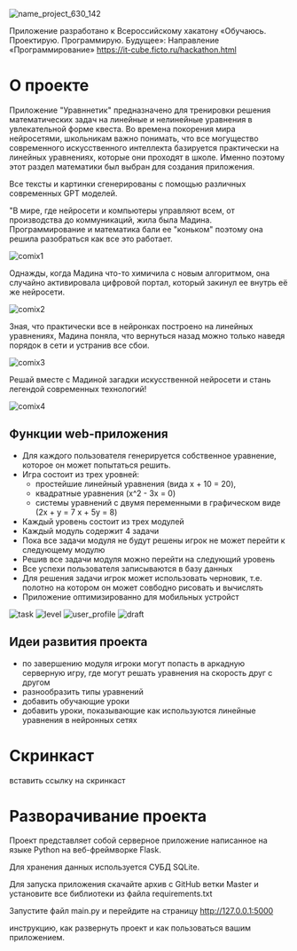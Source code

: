 ![name_project_630_142](https://github.com/yandexLyceumVlad/TestSite/assets/16120976/392dad30-bbaf-44ce-9ec5-bb69ab7cdb23)

Приложение разработано к Всероссийскому хакатону 
«Обучаюсь. Проектирую. Программирую. Будущее»:
Направление «Программирование»
https://it-cube.ficto.ru/hackathon.html

# О проекте

Приложение "Уравннетик" предназначено для тренировки решения математических задач на линейные и нелинейные уравнения в увлекательной форме квеста. Во времена покорения мира нейросетями, школьникам важно понимать, что все могущество современного искусственного интеллекта базируется практически на линейных уравнениях, которые они проходят в школе. Именно поэтому этот раздел математики был выбран для создания приложения.

Все тексты и картинки сгенерированы с помощью различных современных GPT моделей.


"В мире,  где нейросети и компьютеры управляют всем, от производства до коммуникаций, жила была Мадина. Программирование и математика бали ее "коньком" поэтому она решила разобраться как все это работает.

![comix1](https://github.com/yandexLyceumVlad/TestSite/assets/16120976/4837bd56-e827-4818-b15a-ab1c7b6c2491)

Однажды, когда Мадина что-то химичила с новым алгоритмом, она случайно активировала цифровой портал, который закинул ее внутрь её же нейросети. 

![comix2](https://github.com/yandexLyceumVlad/TestSite/assets/16120976/72f195cf-60e6-4f3c-b673-1e3b009442e7)

Зная, что практически все в нейронках построено на линейных уравнениях, Мадина поняла, что вернуться назад можно только наведя порядок в сети и устранив все сбои. 

![comix3](https://github.com/yandexLyceumVlad/TestSite/assets/16120976/eceb7159-06bc-4c0e-a024-87a8b8026bb2)

Решай вместе с Мадиной загадки искусственной нейросети и стань легендой современных технологий!

![comix4](https://github.com/yandexLyceumVlad/TestSite/assets/16120976/871c6391-048d-45aa-a352-88245d2e7010)

## Функции web-приложения
* Для каждого пользователя генерируется собственное уравнение, которое он может попытаться решить.
* Игра состоит из трех уровней:
  + простейшие линейный уравнения (вида x + 10 = 20),
  + квадратные уравнения (x^2 - 3x = 0)
  + системы уравнений с двумя переменными в графическом виде (2x + y = 7 x + 5y = 8)    
* Каждый уровень состоит из трех модулей
* Каждый модуль содержит 4 задачи
* Пока все задачи модуля не будут решены игрок не может перейти к следующему модулю
* Решив все задачи модуля можно перейти на следующий уровень
* Все успехи пользователя записываются в базу данных
* Для решения задачи игрок может использовать черновик, т.е. полотно на котором он может совбодно рисовать и вычислять
* Приложение оптимизированно для мобильных устройст

![task](https://github.com/yandexLyceumVlad/TestSite/assets/16120976/3598c0ed-02e3-4b0b-b282-e6394fcd5b81) 
![level](https://github.com/yandexLyceumVlad/TestSite/assets/16120976/4cbad3fa-54f8-4b83-9921-3a11c17aa1ee)
![user_profile](https://github.com/yandexLyceumVlad/TestSite/assets/16120976/694344c0-db4c-45f1-98f8-91298e987d12)
![draft](https://github.com/yandexLyceumVlad/TestSite/assets/16120976/430646c0-f24e-476c-8370-8917eeb500fb)


## Идеи развития проекта

- по завершению модуля игроки могут попасть в аркадную серверную игру, где могут решать уравнения на скорость друг с другом
- разнообразить типы уравнений
- добавить обучающие уроки
- добавить уроки, показывающие как используются линейные уравнения в нейронных сетях


# Скринкаст

вставить ссылку на скринкаст

# Разворачивание проекта

Проект представляет собой серверное приложение написанное на языке Python на веб-фреймворке Flask.

Для хранения данных используется СУБД SQLite.

Для запуска приложения скачайте архив с GitHub ветки Master и установите все библиотеки из файла  requirements.txt

Запустите файл main.py и перейдите на страницу http://127.0.0.1:5000


инструкцию, как развернуть проект и как пользоваться вашим приложением.
